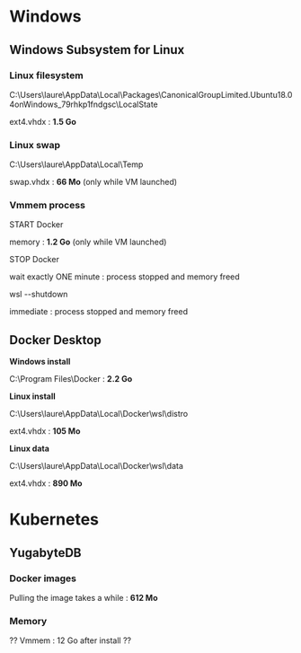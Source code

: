 ﻿# Windows

## Windows Subsystem for Linux

### Linux filesystem

C:\Users\laure\AppData\Local\Packages\CanonicalGroupLimited.Ubuntu18.04onWindows_79rhkp1fndgsc\LocalState

ext4.vhdx : **1.5 Go**

### Linux swap

C:\Users\laure\AppData\Local\Temp

swap.vhdx : **66 Mo** (only while VM launched)

### Vmmem process

START Docker

memory : **1.2 Go** (only while VM launched)

STOP Docker

wait exactly ONE minute : process stopped and memory freed

wsl --shutdown

immediate : process stopped and memory freed

## Docker Desktop

**Windows install**

C:\Program Files\Docker : **2.2 Go**

**Linux install**

C:\Users\laure\AppData\Local\Docker\wsl\distro

ext4.vhdx : **105 Mo**

**Linux data**

C:\Users\laure\AppData\Local\Docker\wsl\data

ext4.vhdx : **890 Mo**

# Kubernetes

## YugabyteDB

### Docker images

Pulling the image takes a while : **612 Mo** 

### Memory

?? Vmmem : 12 Go after install ??